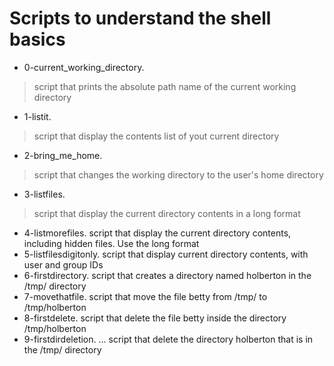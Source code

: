 # Scripts to understand the shell basics
+ 0-current_working_directory.
>
> script that prints the absolute path name of the current working directory
>
+ 1-listit.
>
> script that display the contents list of yout current directory
>
+ 2-bring_me_home.
>
> script that changes the working directory to the user's home directory
>
+ 3-listfiles.
>
> script that display the current directory contents in a long format
>
+ 4-listmorefiles.
script that display the current directory contents, including hidden files. Use the long format
+ 5-listfilesdigitonly.
script that display current directory contents, with user and group IDs
+ 6-firstdirectory.
script that creates a directory named holberton in the /tmp/ directory
+ 7-movethatfile.
script that move the file betty from /tmp/ to /tmp/holberton
+ 8-firstdelete.
script that delete the file betty inside the directory /tmp/holberton
+ 9-firstdirdeletion.
... script that delete the directory holberton that is in the /tmp/ directory

